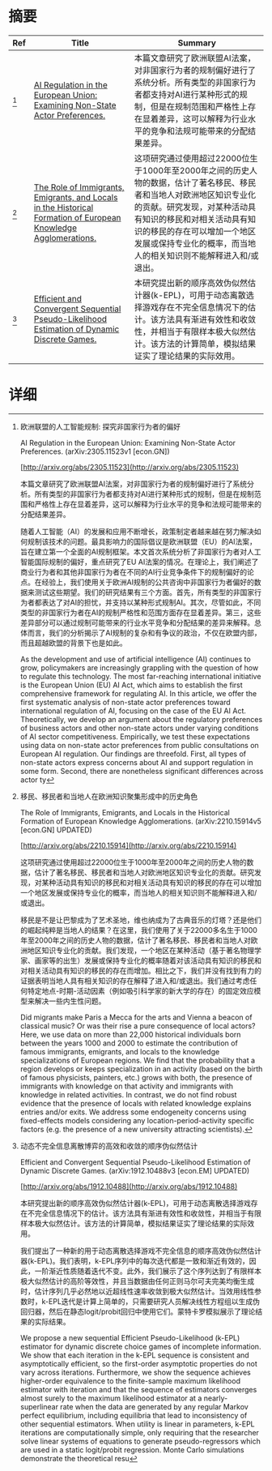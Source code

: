 # 摘要

| Ref | Title | Summary |
| --- | --- | --- |
| [^1] | [AI Regulation in the European Union: Examining Non-State Actor Preferences.](http://arxiv.org/abs/2305.11523) | 本篇文章研究了欧洲联盟AI法案，对非国家行为者的规制偏好进行了系统分析。所有类型的非国家行为者都支持对AI进行某种形式的规制，但是在规制范围和严格性上存在显着差异，这可以解释为行业水平的竞争和法规可能带来的分配结果差异。 |
| [^2] | [The Role of Immigrants, Emigrants, and Locals in the Historical Formation of European Knowledge Agglomerations.](http://arxiv.org/abs/2210.15914) | 这项研究通过使用超过22000位生于1000年至2000年之间的历史人物的数据，估计了著名移民、移民者和当地人对欧洲地区知识专业化的贡献。研究发现，对某种活动具有知识的移民和对相关活动具有知识的移民的存在可以增加一个地区发展或保持专业化的概率，而当地人的相关知识则不能解释进入和/或退出。 |
| [^3] | [Efficient and Convergent Sequential Pseudo-Likelihood Estimation of Dynamic Discrete Games.](http://arxiv.org/abs/1912.10488) | 本研究提出新的顺序高效伪似然估计器(k-EPL)，可用于动态离散选择游戏存在不完全信息情况下的估计。该方法具有渐进有效性和收敛性，并相当于有限样本极大似然估计。该方法的计算简单，模拟结果证实了理论结果的实际效用。 |

# 详细

[^1]: 欧洲联盟的人工智能规制: 探究非国家行为者的偏好

    AI Regulation in the European Union: Examining Non-State Actor Preferences. (arXiv:2305.11523v1 [econ.GN])

    [http://arxiv.org/abs/2305.11523](http://arxiv.org/abs/2305.11523)

    本篇文章研究了欧洲联盟AI法案，对非国家行为者的规制偏好进行了系统分析。所有类型的非国家行为者都支持对AI进行某种形式的规制，但是在规制范围和严格性上存在显着差异，这可以解释为行业水平的竞争和法规可能带来的分配结果差异。

    

    随着人工智能（AI）的发展和应用不断增长，政策制定者越来越在努力解决如何规制该技术的问题。最具影响力的国际倡议是欧洲联盟（EU）的AI法案，旨在建立第一个全面的AI规制框架。本文首次系统分析了非国家行为者对人工智能国际规制的偏好，重点研究了EU AI法案的情况。在理论上，我们阐述了商业行为者和其他非国家行为者在不同的AI行业竞争条件下的规制偏好的论点。在经验上，我们使用关于欧洲AI规制的公共咨询中非国家行为者偏好的数据来测试这些期望。我们的研究结果有三个方面。首先，所有类型的非国家行为者都表达了对AI的担忧，并支持以某种形式规制AI。其次，尽管如此，不同类型的非国家行为者在AI的规制严格性和范围方面存在显着差异。第三，这些差异部分可以通过规制可能带来的行业水平竞争和分配结果的差异来解释。总体而言，我们的分析揭示了AI规制的复杂和有争议的政治，不仅在欧盟内部，而且超越欧盟的背景下也是如此。

    As the development and use of artificial intelligence (AI) continues to grow, policymakers are increasingly grappling with the question of how to regulate this technology. The most far-reaching international initiative is the European Union (EU) AI Act, which aims to establish the first comprehensive framework for regulating AI. In this article, we offer the first systematic analysis of non-state actor preferences toward international regulation of AI, focusing on the case of the EU AI Act. Theoretically, we develop an argument about the regulatory preferences of business actors and other non-state actors under varying conditions of AI sector competitiveness. Empirically, we test these expectations using data on non-state actor preferences from public consultations on European AI regulation. Our findings are threefold. First, all types of non-state actors express concerns about AI and support regulation in some form. Second, there are nonetheless significant differences across actor ty
    
[^2]: 移民、移民者和当地人在欧洲知识聚集形成中的历史角色

    The Role of Immigrants, Emigrants, and Locals in the Historical Formation of European Knowledge Agglomerations. (arXiv:2210.15914v5 [econ.GN] UPDATED)

    [http://arxiv.org/abs/2210.15914](http://arxiv.org/abs/2210.15914)

    这项研究通过使用超过22000位生于1000年至2000年之间的历史人物的数据，估计了著名移民、移民者和当地人对欧洲地区知识专业化的贡献。研究发现，对某种活动具有知识的移民和对相关活动具有知识的移民的存在可以增加一个地区发展或保持专业化的概率，而当地人的相关知识则不能解释进入和/或退出。

    

    移民是不是让巴黎成为了艺术圣地，维也纳成为了古典音乐的灯塔？还是他们的崛起纯粹是当地人的结果？在这里，我们使用了关于22000多名生于1000年至2000年之间的历史人物的数据，估计了著名移民、移民者和当地人对欧洲地区知识专业化的贡献。我们发现，一个地区在某种活动（基于著名物理学家、画家等的出生）发展或保持专业化的概率随着对该活动具有知识的移民和对相关活动具有知识的移民的存在而增加。相比之下，我们并没有找到有力的证据表明当地人具有相关知识的存在解释了进入和/或退出。我们通过考虑任何特定地点-时期-活动因素（例如吸引科学家的新大学的存在）的固定效应模型来解决一些内生性问题。

    Did migrants make Paris a Mecca for the arts and Vienna a beacon of classical music? Or was their rise a pure consequence of local actors? Here, we use data on more than 22,000 historical individuals born between the years 1000 and 2000 to estimate the contribution of famous immigrants, emigrants, and locals to the knowledge specializations of European regions. We find that the probability that a region develops or keeps specialization in an activity (based on the birth of famous physicists, painters, etc.) grows with both, the presence of immigrants with knowledge on that activity and immigrants with knowledge in related activities. In contrast, we do not find robust evidence that the presence of locals with related knowledge explains entries and/or exits. We address some endogeneity concerns using fixed-effects models considering any location-period-activity specific factors (e.g. the presence of a new university attracting scientists).
    
[^3]: 动态不完全信息离散博弈的高效和收敛的顺序伪似然估计

    Efficient and Convergent Sequential Pseudo-Likelihood Estimation of Dynamic Discrete Games. (arXiv:1912.10488v3 [econ.EM] UPDATED)

    [http://arxiv.org/abs/1912.10488](http://arxiv.org/abs/1912.10488)

    本研究提出新的顺序高效伪似然估计器(k-EPL)，可用于动态离散选择游戏存在不完全信息情况下的估计。该方法具有渐进有效性和收敛性，并相当于有限样本极大似然估计。该方法的计算简单，模拟结果证实了理论结果的实际效用。

    

    我们提出了一种新的用于动态离散选择游戏不完全信息的顺序高效伪似然估计器(k-EPL)。我们表明，k-EPL序列中的每次迭代都是一致和渐近有效的，因此，一阶渐近性质随着迭代不变。此外，我们展示了这个序列达到了有限样本极大似然估计的高阶等效性，并且当数据由任何正则马尔可夫完美均衡生成时，估计序列几乎必然地以近超线性速率收敛到极大似然估计。当效用线性参数时，k-EPL迭代是计算上简单的，只需要研究人员解决线性方程组以生成伪回归器，然后在静态logit/probit回归中使用它们。蒙特卡罗模拟展示了理论结果的实际结果。

    We propose a new sequential Efficient Pseudo-Likelihood (k-EPL) estimator for dynamic discrete choice games of incomplete information. We show that each iteration in the k-EPL sequence is consistent and asymptotically efficient, so the first-order asymptotic properties do not vary across iterations. Furthermore, we show the sequence achieves higher-order equivalence to the finite-sample maximum likelihood estimator with iteration and that the sequence of estimators converges almost surely to the maximum likelihood estimator at a nearly-superlinear rate when the data are generated by any regular Markov perfect equilibrium, including equilibria that lead to inconsistency of other sequential estimators. When utility is linear in parameters, k-EPL iterations are computationally simple, only requiring that the researcher solve linear systems of equations to generate pseudo-regressors which are used in a static logit/probit regression. Monte Carlo simulations demonstrate the theoretical resu
    


